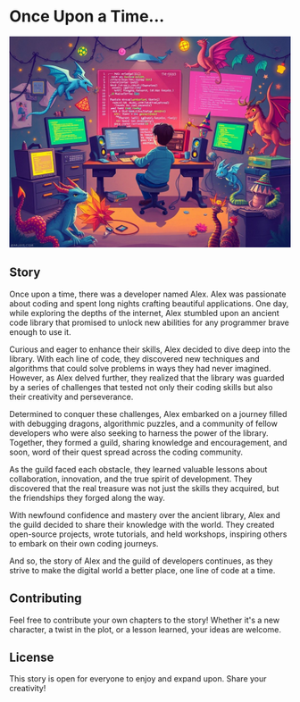 # Once Upon a Time...

![alt text](./img.jpeg)

## Story

Once upon a time, there was a developer named Alex. Alex was passionate about coding and spent long nights crafting beautiful applications. One day, while exploring the depths of the internet, Alex stumbled upon an ancient code library that promised to unlock new abilities for any programmer brave enough to use it.

Curious and eager to enhance their skills, Alex decided to dive deep into the library. With each line of code, they discovered new techniques and algorithms that could solve problems in ways they had never imagined. However, as Alex delved further, they realized that the library was guarded by a series of challenges that tested not only their coding skills but also their creativity and perseverance.

Determined to conquer these challenges, Alex embarked on a journey filled with debugging dragons, algorithmic puzzles, and a community of fellow developers who were also seeking to harness the power of the library. Together, they formed a guild, sharing knowledge and encouragement, and soon, word of their quest spread across the coding community.

As the guild faced each obstacle, they learned valuable lessons about collaboration, innovation, and the true spirit of development. They discovered that the real treasure was not just the skills they acquired, but the friendships they forged along the way.

With newfound confidence and mastery over the ancient library, Alex and the guild decided to share their knowledge with the world. They created open-source projects, wrote tutorials, and held workshops, inspiring others to embark on their own coding journeys.

And so, the story of Alex and the guild of developers continues, as they strive to make the digital world a better place, one line of code at a time.

## Contributing

Feel free to contribute your own chapters to the story! Whether it's a new character, a twist in the plot, or a lesson learned, your ideas are welcome.

## License

This story is open for everyone to enjoy and expand upon. Share your creativity!
